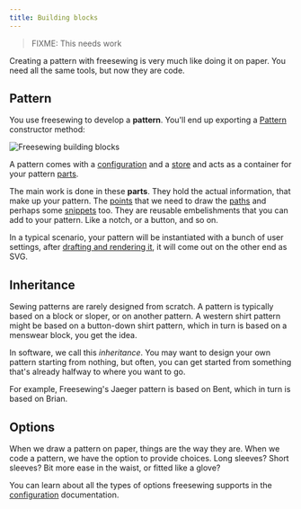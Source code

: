 ```yaml
---
title: Building blocks
---
```



> FIXME: This needs work

Creating a pattern with freesewing is very much like 
doing it on paper. You need all the same tools, but now they are code.

## Pattern

You use freesewing to develop a **pattern**. You'll end up exporting a 
[Pattern](/en/docs/developer/api/pattern) constructor method:


![Freesewing building blocks](./buildingblocks.svg)

A pattern comes with a [configuration](/en/docs/developer/config) and 
a [store](/en/docs/developer/api/store) and acts as a container for your
pattern [parts](/en/docs/developer/api/part).

The main work is done in these **parts**. They hold the actual information, 
that make up your pattern. The [points](/en/docs/developer/api/point) that 
we need to draw the [paths](/en/docs/developer/api/path) and perhaps 
some [snippets](/en/docs/developer/api/snippet) too. They are reusable 
embelishments that you can add to your pattern. Like a notch, or a button, and so on.

In a typical scenario, your pattern will be instantiated with a bunch of 
user settings, after [drafting and rendering it](#draftvsrender), it will come out on the other end
as SVG.

## Inheritance

Sewing patterns are rarely designed from scratch. A pattern is typically based on 
a block or sloper, or on another pattern.
A western shirt pattern might be based on a button-down shirt pattern, which in turn
is based on a menswear block, you get the idea.

In software, we call this *inheritance*. You may want to design your own pattern
starting from nothing, but often, you can get started from something that's already halfway
to where you want to go.

For example, Freesewing's Jaeger pattern is based on Bent, which in turn is based on Brian.

## Options

When we draw a pattern on paper, things are the way they are. When we code a pattern, 
we have the option to provide choices. Long sleeves? Short sleeves? Bit more ease in
the waist, or fitted like a glove?

You can learn about all the types of options freesewing supports in
the [configuration](/en/docs/developer/config) documentation.
